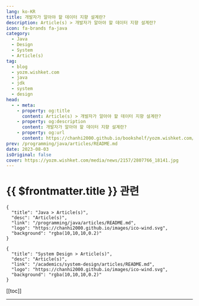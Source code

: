 ```yaml
---
lang: ko-KR
title: 개발자가 알아야 할 데이터 지향 설계란?
description: Article(s) > 개발자가 알아야 할 데이터 지향 설계란?
icon: fa-brands fa-java
category: 
  - Java
  - Design
  - System
  - Article(s)
tag: 
  - blog
  - yozm.wishket.com
  - java
  - jdk
  - system
  - design
head:
  - - meta:
    - property: og:title
      content: Article(s) > 개발자가 알아야 할 데이터 지향 설계란?
    - property: og:description
      content: 개발자가 알아야 할 데이터 지향 설계란?
    - property: og:url
      content: https://chanhi2000.github.io/bookshelf/yozm.wishket.com/2157.html
prev: /programming/java/articles/README.md
date: 2023-08-03
isOriginal: false
cover: https://yozm.wishket.com/media/news/2157/2807766_18141.jpg
---
```


# {{ $frontmatter.title }} 관련

```component VPCard
{
  "title": "Java > Article(s)",
  "desc": "Article(s)",
  "link": "/programming/java/articles/README.md",
  "logo": "https://chanhi2000.github.io/images/ico-wind.svg",
  "background": "rgba(10,10,10,0.2)"
}
```

```component VPCard
{
  "title": "System Design > Article(s)",
  "desc": "Article(s)",
  "link": "/academics/system-design/articles/README.md",
  "logo": "https://chanhi2000.github.io/images/ico-wind.svg",
  "background": "rgba(10,10,10,0.2)"
}
```

[[toc]]

---

<SiteInfo
  name="개발자가 알아야 할 데이터 지향 설계란? | 요즘IT"
  desc="객체지향 프로그래밍은 클래스(Class)를 통해 데이터와 행위를 묶어 관리하는 프로그래밍 패러다임입니다. 그렇지만 OOP의 사용에 대한 모호함에 대한 논의는 여전히 진행되고 있으며, 최근에는 함수형 프로그래밍(Functional Programming, FP)을 통한 활용도 많은 관심을 받고 있습니다. 이러한 배경 속에서 예호나단 샤르빗(Yehonathan Sharvit)이 데이터 지향 프로그래밍(Data Oriented Programming)이라는 새로운 개념을 제안했습니다. 그래서 이번 글에서는 데이터 지향 설계와 데이터 지향 프로그래밍에 대해 간략히 알아보는 시간을 갖고자 합니다. 첫 번째로 데이터 지향 설계와 관련된 이야기입니다."
  url="https://yozm.wishket.com/magazine/detail/2157/"
  logo="https://yozm.wishket.com/favicon.ico"
  preview="https://yozm.wishket.com/media/news/2157/2807766_18141.jpg"/>

<!-- TODO: 작성 -->

